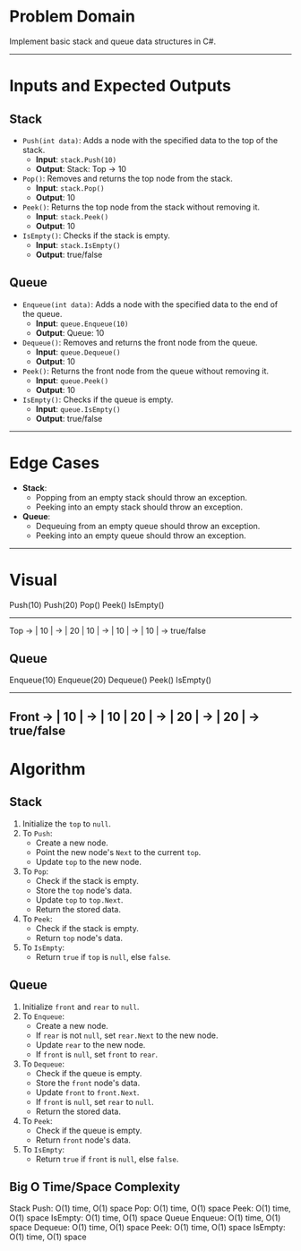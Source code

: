 # Problem Domain
Implement basic stack and queue data structures in C#.

---

# Inputs and Expected Outputs

## Stack
- `Push(int data)`: Adds a node with the specified data to the top of the stack.
  - **Input**: `stack.Push(10)`
  - **Output**: Stack: Top -> 10
- `Pop()`: Removes and returns the top node from the stack.
  - **Input**: `stack.Pop()`
  - **Output**: 10
- `Peek()`: Returns the top node from the stack without removing it.
  - **Input**: `stack.Peek()`
  - **Output**: 10
- `IsEmpty()`: Checks if the stack is empty.
  - **Input**: `stack.IsEmpty()`
  - **Output**: true/false

## Queue
- `Enqueue(int data)`: Adds a node with the specified data to the end of the queue.
  - **Input**: `queue.Enqueue(10)`
  - **Output**: Queue: 10
- `Dequeue()`: Removes and returns the front node from the queue.
  - **Input**: `queue.Dequeue()`
  - **Output**: 10
- `Peek()`: Returns the front node from the queue without removing it.
  - **Input**: `queue.Peek()`
  - **Output**: 10
- `IsEmpty()`: Checks if the queue is empty.
  - **Input**: `queue.IsEmpty()`
  - **Output**: true/false

---

# Edge Cases
- **Stack**:
  - Popping from an empty stack should throw an exception.
  - Peeking into an empty stack should throw an exception.
- **Queue**:
  - Dequeuing from an empty queue should throw an exception.
  - Peeking into an empty queue should throw an exception.

---

# Visual
Push(10) Push(20) Pop() Peek() IsEmpty()
____ ____ ____
Top -> | 10 | -> | 20 | 10 | -> | 10 | -> | 10 | -> true/false



## Queue
Enqueue(10) Enqueue(20) Dequeue() Peek() IsEmpty()
____ ____ ____
Front -> | 10 | -> | 10 | 20 | -> | 20 | -> | 20 | -> true/false
---

# Algorithm

## Stack
1. Initialize the `top` to `null`.
2. To `Push`:
   - Create a new node.
   - Point the new node's `Next` to the current `top`.
   - Update `top` to the new node.
3. To `Pop`:
   - Check if the stack is empty.
   - Store the `top` node's data.
   - Update `top` to `top.Next`.
   - Return the stored data.
4. To `Peek`:
   - Check if the stack is empty.
   - Return `top` node's data.
5. To `IsEmpty`:
   - Return `true` if `top` is `null`, else `false`.

## Queue
1. Initialize `front` and `rear` to `null`.
2. To `Enqueue`:
   - Create a new node.
   - If `rear` is not `null`, set `rear.Next` to the new node.
   - Update `rear` to the new node.
   - If `front` is `null`, set `front` to `rear`.
3. To `Dequeue`:
   - Check if the queue is empty.
   - Store the `front` node's data.
   - Update `front` to `front.Next`.
   - If `front` is `null`, set `rear` to `null`.
   - Return the stored data.
4. To `Peek`:
   - Check if the queue is empty.
   - Return `front` node's data.
5. To `IsEmpty`:
   - Return `true` if `front` is `null`, else `false`.


## Big O Time/Space Complexity

Stack
Push: O(1) time, O(1) space
Pop: O(1) time, O(1) space
Peek: O(1) time, O(1) space
IsEmpty: O(1) time, O(1) space
Queue
Enqueue: O(1) time, O(1) space
Dequeue: O(1) time, O(1) space
Peek: O(1) time, O(1) space
IsEmpty: O(1) time, O(1) space